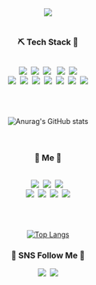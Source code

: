 <div align=center>
	<img src="https://capsule-render.vercel.app/api?type=slice&color=A52A2A&height=200&section=header&text=dain%20Github!&fontSize=60&fontColor=FACD87&rotate=15&fontAlign=70" />	
</div>

<br>
<h3 align="center"> ⛏ Tech Stack 🔨 </h3>
<p align="center">
<br><img src="https://img.shields.io/badge/Node.js-339933?style=flat-square&logo=Node.js&logoColor=white"/>&nbsp
<img src="https://img.shields.io/badge/Nodemon-76D04B?style=flat-square&logo=Nodemon&logoColor=white"/>&nbsp
<img src="https://img.shields.io/badge/JavaScript-F7DF1E?style=flat-square&logo=JavaScript&logoColor=white"/> &nbsp
<img src="https://img.shields.io/badge/HTML5-E34F26?style=flat-square&logo=HTML5&logoColor=white"/>&nbsp
<img src="https://img.shields.io/badge/CSS3-1572B6?style=flat-square&logo=CSS3&logoColor=white"/> </br>
<img src="https://img.shields.io/badge/Django-92E20?style=flat-square&logo=Django&logoColor=white"/>&nbsp
<img src="https://img.shields.io/badge/C-A8B9CC?style=flat-square&logo=C&logoColor=white"/>&nbsp
<img src="https://img.shields.io/badge/MySQL-4479A1?style=flat-square&logo=MySQL&logoColor=white"/>&nbsp
<img src="https://img.shields.io/badge/Express-000000?style=flat-square&logo=Express&logoColor=white"/>&nbsp
<img src="https://img.shields.io/badge/Linux-FCC624?style=flat-square&logo=Linux&logoColor=white"/>&nbsp
<img src="https://img.shields.io/badge/Amazon AWS-232F3E?style=flat-square&logo=Amazon AWS&logoColor=white"/>&nbsp
<img src="https://img.shields.io/badge/MongoDB-47A248?style=flat&logo=MongoDB&logoColor=white"/>
</p>
<br>
<br>

<div align=center>
	
![Anurag's GitHub stats](https://github-readme-stats.vercel.app/api?username=ryudain05&show_icons=true&theme=gruvbox)
	
</div>

<br>


<h3 align="center"> 🐰 Me 🐰 </h3>
<p align="center">
<br><img src="https://img.shields.io/badge/Node.js-339933?style=flat-square&logo=Node.js&logoColor=white"/>&nbsp
<img src="https://img.shields.io/badge/Nodemon-76D04B?style=flat-square&logo=Nodemon&logoColor=white"/>&nbsp
<img src="https://img.shields.io/badge/JavaScript-F7DF1E?style=flat-square&logo=JavaScript&logoColor=white"/>&nbsp
<br>
<img src="https://img.shields.io/badge/MySQL-4479A1?style=flat-square&logo=MySQL&logoColor=white"/>&nbsp
<img src="https://img.shields.io/badge/Express-000000?style=flat-square&logo=Express&logoColor=white"/>&nbsp
<img src="https://img.shields.io/badge/MongoDB-47A248?style=flat&logo=MongoDB&logoColor=white"/>&nbsp
<img src="https://img.shields.io/badge/React-61DAFB?style=flat-square&logo=React&logoColor=white"/>
</p>

<br>
<br>


<div align="center">	

[![Top Langs](https://github-readme-stats.vercel.app/api/top-langs/?username=ryudain05&layout=compact)](https://github.com/anuraghazra/github-readme-stats)

</div>

<h3 align="center"> 💟 SNS Follow Me 💟 </h3>
<p align="center">
<a href="https://www.instagram.com/ryudxin/"><img src="https://img.shields.io/badge/Instagram-E4405F?style=flat-square&logo=Instagram&logoColor=white&link=https://www.instagram.com/ryudxin/"/></a>&nbsp
<a href="mailto:dai97057@gmail.com"><img src="https://img.shields.io/badge/Gmail-d14836?style=flat-square&logo=Gmail&logoColor=white&link=dai97057@gmail.com"/></a>
</p>
</p>
